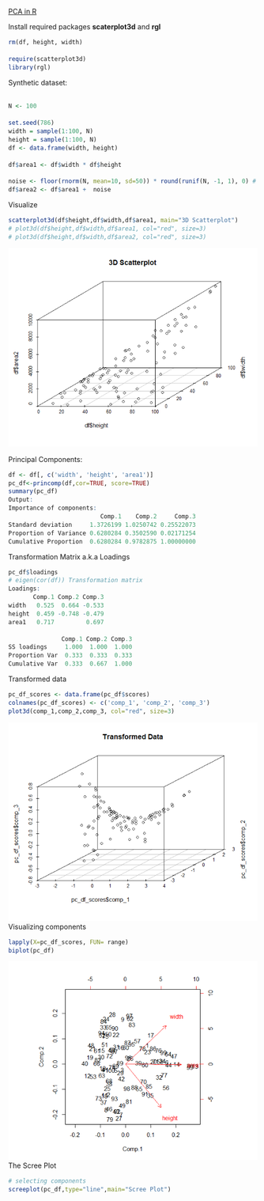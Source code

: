 
<script 
  src="https://gist.github.com/DrUzair/a81492eda3b446c2bdd358ffdaae93c9.js">
</script>

[PCA in R](https://gist.github.com/DrUzair/a81492eda3b446c2bdd358ffdaae93c9)

Install required packages **scaterplot3d** and **rgl**
```r
rm(df, height, width)

require(scatterplot3d)
library(rgl)
```

Synthetic dataset: 
```r

N <- 100

set.seed(786)
width = sample(1:100, N)
height = sample(1:100, N)
df <- data.frame(width, height)

df$area1 <- df$width * df$height 

noise <- floor(rnorm(N, mean=10, sd=50)) * round(runif(N, -1, 1), 0) # add some masala
df$area2 <- df$area1 +  noise
```
Visualize
```r
scatterplot3d(df$height,df$width,df$area1, main="3D Scatterplot")
# plot3d(df$height,df$width,df$area1, col="red", size=3) 
# plot3d(df$height,df$width,df$area2, col="red", size=3) 
```
![Plot](https://github.com/DrUzair/MLSD/blob/master/PCA/pca_plot1.png)

Principal Components:

```r
df <- df[, c('width', 'height', 'area1')]
pc_df<-princomp(df,cor=TRUE, score=TRUE)
summary(pc_df)
Output:
Importance of components:
                          Comp.1    Comp.2     Comp.3
Standard deviation     1.3726199 1.0250742 0.25522073
Proportion of Variance 0.6280284 0.3502590 0.02171254
Cumulative Proportion  0.6280284 0.9782875 1.00000000
```

Transformation Matrix a.k.a Loadings
```r
pc_df$loadings
# eigen(cor(df)) Transformation matrix
Loadings:
       Comp.1 Comp.2 Comp.3
width   0.525  0.664 -0.533
height  0.459 -0.748 -0.479
area1   0.717         0.697

               Comp.1 Comp.2 Comp.3
SS loadings     1.000  1.000  1.000
Proportion Var  0.333  0.333  0.333
Cumulative Var  0.333  0.667  1.000
```
Transformed data
```r
pc_df_scores <- data.frame(pc_df$scores) 
colnames(pc_df_scores) <- c('comp_1', 'comp_2', 'comp_3')
plot3d(comp_1,comp_2,comp_3, col="red", size=3)
```
![Plot](https://github.com/DrUzair/MLSD/blob/master/PCA/pca_plot3.png)
Visualizing components
```r
lapply(X=pc_df_scores, FUN= range)
biplot(pc_df)
```
![Plot](https://github.com/DrUzair/MLSD/blob/master/PCA/pca_plot2.png)
The Scree Plot
```r
# selecting components
screeplot(pc_df,type="line",main="Scree Plot")
```
